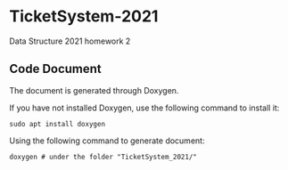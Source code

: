 # TicketSystem-2021
Data Structure 2021 homework 2


## Code Document
The document is generated through Doxygen.

If you have not installed Doxygen, use the following command to install it:

```
sudo apt install doxygen
```

Using the following command to generate document:
```
doxygen # under the folder "TicketSystem_2021/"
```